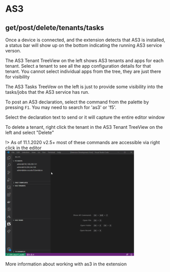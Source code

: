 

# AS3 

## get/post/delete/tenants/tasks

Once a device is connected, and the extension detects that AS3 is installed, a status bar will show up on the bottom indicating the running AS3 service verson.  

The AS3 Tenant TreeView on the left shows AS3 tenants and apps for each tenant.  Select a tenant to see all the app configuration details for that tenant.  You cannot select individual apps from the tree, they are just there for visibility

The AS3 Tasks TreeVew on the left is just to provide some visibility into the tasks/jobs that the AS3 service has run. 

To post an AS3 declaration, select the command from the palette by pressing `F1`.  You may need to search for 'as3' or 'f5'.

Select the declaration text to send or it will capture the entire editor window

To delete a tenant, right click the tenant in the AS3 Tenant TreeView on the left and select "Delete"

!> As of 11.1.2020 v2.5+ most of these commands are accessible via right click in the editor
<img src="./media/as3GetPostDeleteTask_5.18.2020.gif" alt="drawing" width="80%"/>



More information about working with as3 in the extension